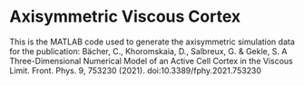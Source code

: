 # Axisymmetric Viscous Cortex
This is the MATLAB code used to generate the axisymmetric simulation data for the publication: 
Bächer, C., Khoromskaia, D., Salbreux, G. & Gekle, S. A Three-Dimensional Numerical Model of an Active Cell Cortex in the Viscous Limit. Front. Phys. 9, 753230 (2021). doi:10.3389/fphy.2021.753230
  
